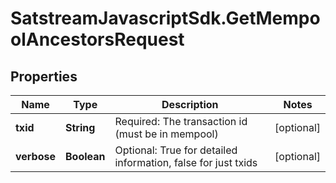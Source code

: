 # SatstreamJavascriptSdk.GetMempoolAncestorsRequest

## Properties
Name | Type | Description | Notes
------------ | ------------- | ------------- | -------------
**txid** | **String** | Required: The transaction id (must be in mempool) | [optional] 
**verbose** | **Boolean** | Optional: True for detailed information, false for just txids | [optional] 
